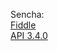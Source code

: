 Sencha:  
[Fiddle](https://fiddle.sencha.com/#view/editor)    
[API 3.4.0](https://docs.sencha.com/extjs/3.4.0/#!/api)  
